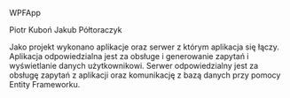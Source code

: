 WPFApp

Piotr Kuboń 
Jakub Półtoraczyk

Jako projekt wykonano aplikacje oraz serwer z którym aplikacja się łączy.
Aplikacja odpowiedzialna jest za obsługe i generowanie zapytań i wyświetlanie danych użytkownikowi.
Serwer odpowiedzialny jest za obsługę zapytań z aplikacji oraz komunikację z bazą danych przy pomocy Entity Frameworku.